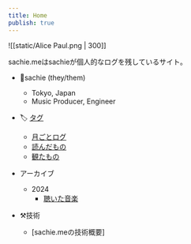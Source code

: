 ```yaml
---
title: Home
publish: true
---
```


![[static/Alice Paul.png | 300]]

sachie.meはsachieが個人的なログを残しているサイト。



- 🫨sachie (they/them)
    - Tokyo, Japan 
    - Music Producer, Engineer  
      
- 🏷️ [タグ](/tags)
    - [月ごとログ](/tags/monthly)
    - [読んだもの](/tags/source/book)
    - [観たもの](/tags/source/movie)

- アーカイブ
    - 2024
        - [聴いた音楽](/Posts/Notes/2024-聴いた音楽)

- ⚒️技術
    - [sachie.meの技術概要]









